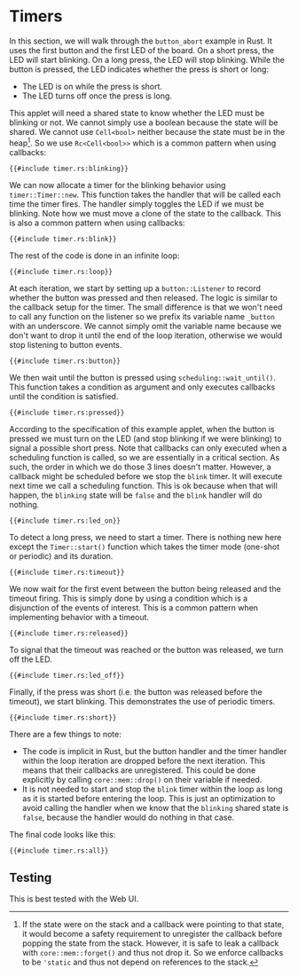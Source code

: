 # Timers

In this section, we will walk through the `button_abort` example in Rust. It uses the first button
and the first LED of the board. On a short press, the LED will start blinking. On a long press, the
LED will stop blinking. While the button is pressed, the LED indicates whether the press is short or
long:

- The LED is on while the press is short.
- The LED turns off once the press is long.

This applet will need a shared state to know whether the LED must be blinking or not. We cannot
simply use a boolean because the state will be shared. We cannot use `Cell<bool>` neither because
the state must be in the heap[^heap]. So we use `Rc<Cell<bool>>` which is a common pattern when
using callbacks:

```rust,no_run,noplayground
{{#include timer.rs:blinking}}
```

We can now allocate a timer for the blinking behavior using `timer::Timer::new`. This function takes
the handler that will be called each time the timer fires. The handler simply toggles the LED if we
must be blinking. Note how we must move a clone of the state to the callback. This is also a common
pattern when using callbacks:

```rust,no_run,noplayground
{{#include timer.rs:blink}}
```

The rest of the code is done in an infinite loop:

```rust,no_run,noplayground
{{#include timer.rs:loop}}
```

At each iteration, we start by setting up a `button::Listener` to record whether the button was
pressed and then released. The logic is similar to the callback setup for the timer. The small
difference is that we won't need to call any function on the listener so we prefix its variable name
`_button` with an underscore. We cannot simply omit the variable name because we don't want to drop
it until the end of the loop iteration, otherwise we would stop listening to button events.

```rust,no_run,noplayground
{{#include timer.rs:button}}
```

We then wait until the button is pressed using `scheduling::wait_until()`. This function takes a
condition as argument and only executes callbacks until the condition is satisfied.

```rust,no_run,noplayground
{{#include timer.rs:pressed}}
```

According to the specification of this example applet, when the button is pressed we must turn on
the LED (and stop blinking if we were blinking) to signal a possible short press. Note that
callbacks can only executed when a scheduling function is called, so we are essentially in a
critical section. As such, the order in which we do those 3 lines doesn't matter. However, a
callback might be scheduled before we stop the `blink` timer. It will execute next time we call a
scheduling function. This is ok because when that will happen, the `blinking` state will be `false`
and the `blink` handler will do nothing.

```rust,no_run,noplayground
{{#include timer.rs:led_on}}
```

To detect a long press, we need to start a timer. There is nothing new here except the
`Timer::start()` function which takes the timer mode (one-shot or periodic) and its duration.

```rust,no_run,noplayground
{{#include timer.rs:timeout}}
```

We now wait for the first event between the button being released and the timeout firing. This is
simply done by using a condition which is a disjunction of the events of interest. This is a common
pattern when implementing behavior with a timeout.

```rust,no_run,noplayground
{{#include timer.rs:released}}
```

To signal that the timeout was reached or the button was released, we turn off the LED.

```rust,no_run,noplayground
{{#include timer.rs:led_off}}
```

Finally, if the press was short (i.e. the button was released before the timeout), we start
blinking. This demonstrates the use of periodic timers.

```rust,no_run,noplayground
{{#include timer.rs:short}}
```

There are a few things to note:

- The code is implicit in Rust, but the button handler and the timer handler within the loop
  iteration are dropped before the next iteration. This means that their callbacks are unregistered.
  This could be done explicitly by calling `core::mem::drop()` on their variable if needed.
- It is not needed to start and stop the `blink` timer within the loop as long as it is started
  before entering the loop. This is just an optimization to avoid calling the handler when we know
  that the `blinking` shared state is `false`, because the handler would do nothing in that case.

The final code looks like this:

```rust,no_run
{{#include timer.rs:all}}
```

## Testing

This is best tested with the Web UI.

[^heap]: If the state were on the stack and a callback were pointing to that state, it would become
    a safety requirement to unregister the callback before popping the state from the stack.
    However, it is safe to leak a callback with `core::mem::forget()` and thus not drop it. So we
    enforce callbacks to be `'static` and thus not depend on references to the stack.
